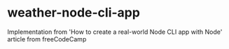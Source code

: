 # weather-node-cli-app
Implementation from 'How to create a real-world Node CLI app with Node' article from freeCodeCamp
